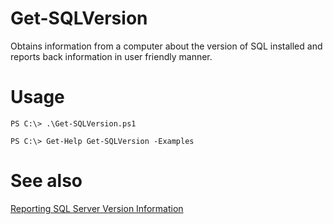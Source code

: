 # Get-SQLVersion
Obtains information from a computer about the version of SQL installed and reports back information in user friendly manner.

# Usage

`PS C:\> .\Get-SQLVersion.ps1`

`PS C:\> Get-Help Get-SQLVersion -Examples`

# See also
[Reporting SQL Server Version Information](http://www.powershell.amsterdam/2016/01/14/reporting-sql-server-version-information/ "Reporting SQL Server Version Information by Tim Pringle")